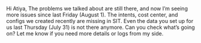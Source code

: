 Hi Atiya,
The problems we talked about are still there, and now I’m seeing more issues since last Friday (August 1). The intents, cost center, and configs we created recently are missing in SIT. Even the data you set up for us last Thursday (July 31) is not there anymore.
Can you check what’s going on? Let me know if you need more details or logs from my side.